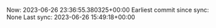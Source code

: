 Now: 2023-06-26 23:36:55.380325+00:00 Earliest commit since sync: None Last sync: 2023-06-26 15:49:18+00:00
